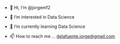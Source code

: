 - 👋 Hi, I’m @jorgemf2
- 👀 I’m interested in Data Science
- 🌱 I’m currently learning Data Science

- 📫 How to reach me ... delafuente.jorge@gmail.com



<!---
jorgemf2/jorgemf2 is a ✨ special ✨ repository because its `README.md` (this file) appears on your GitHub profile.
You can click the Preview link to take a look at your changes.
--->
